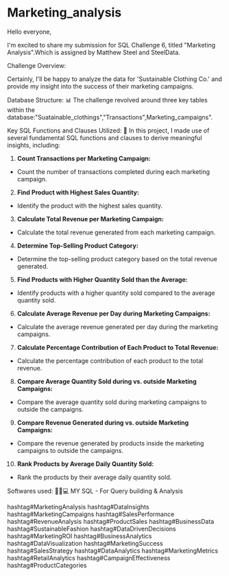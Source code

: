 # Marketing_analysis

Hello everyone,

I'm excited to share my submission for SQL Challenge 6, titled "Marketing Analysis".Which is assigned by Matthew Steel and SteelData.

Challenge Overview:

Certainly, I'll be happy to analyze the data for 'Sustainable Clothing Co.' and provide my insight into the success of their marketing campaigns.

Database Structure: 📊
The challenge revolved around three key tables within the database:"Suatainable_clothings","Transactions",Marketing_campaigns".

Key SQL Functions and Clauses Utilized: 📝
In this project, I made use of several fundamental SQL functions and clauses to derive meaningful insights, including:

1. **Count Transactions per Marketing Campaign:**
 - Count the number of transactions completed during each marketing campaign.

2. **Find Product with Highest Sales Quantity:**
 - Identify the product with the highest sales quantity.

3. **Calculate Total Revenue per Marketing Campaign:**
 - Calculate the total revenue generated from each marketing campaign.

4. **Determine Top-Selling Product Category:**
 - Determine the top-selling product category based on the total revenue generated.

5. **Find Products with Higher Quantity Sold than the Average:**
 - Identify products with a higher quantity sold compared to the average quantity sold.

6. **Calculate Average Revenue per Day during Marketing Campaigns:**
 - Calculate the average revenue generated per day during the marketing campaigns.

7. **Calculate Percentage Contribution of Each Product to Total Revenue:**
 - Calculate the percentage contribution of each product to the total revenue.

8. **Compare Average Quantity Sold during vs. outside Marketing Campaigns:**
 - Compare the average quantity sold during marketing campaigns to outside the campaigns.

9. **Compare Revenue Generated during vs. outside Marketing Campaigns:**
 - Compare the revenue generated by products inside the marketing campaigns to outside the campaigns.

10. **Rank Products by Average Daily Quantity Sold:**
 - Rank the products by their average daily quantity sold.

Softwares used: 👨‍💻💻
MY SQL - For Query building & Analysis

hashtag#MarketingAnalysis
hashtag#DataInsights
hashtag#MarketingCampaigns
hashtag#SalesPerformance
hashtag#RevenueAnalysis
hashtag#ProductSales
hashtag#BusinessData
hashtag#SustainableFashion
hashtag#DataDrivenDecisions
hashtag#MarketingROI
hashtag#BusinessAnalytics
hashtag#DataVisualization
hashtag#MarketingSuccess
hashtag#SalesStrategy
hashtag#DataAnalytics
hashtag#MarketingMetrics
hashtag#RetailAnalytics
hashtag#CampaignEffectiveness
hashtag#ProductCategories

